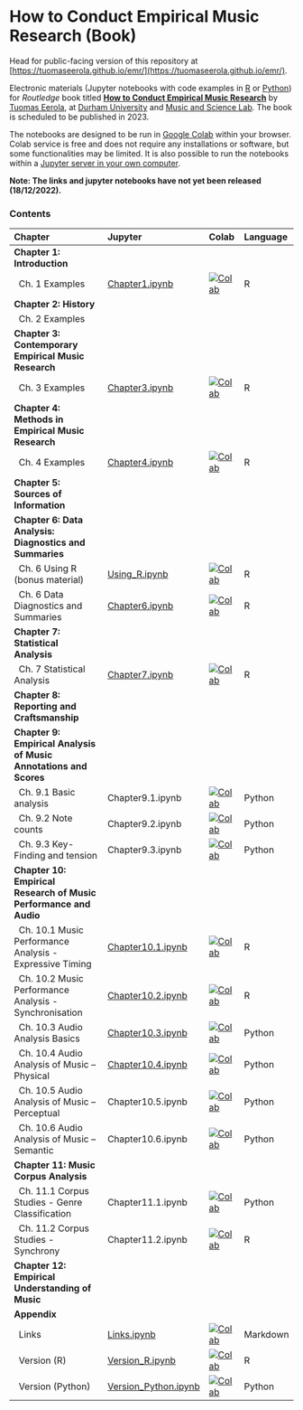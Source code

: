 # How to Conduct Empirical Music Research (Book)

Head for public-facing version of this repository at [https://tuomaseerola.github.io/emr/](https://tuomaseerola.github.io/emr/).

Electronic materials (Jupyter notebooks with code examples in [R](https://www.r-project.org/) or [Python](https://www.python.org/)) for _Routledge_ book titled **[How to Conduct Empirical Music Research](https://github.com/tuomaseerola/emr)** by [Tuomas Eerola](https://www.durham.ac.uk/staff/tuomas-eerola/), at [Durham University](https://www.durham.ac.uk) and [Music and Science Lab](https://musicscience.net). The book is scheduled to be published in 2023.

The notebooks are designed to be run in [Google Colab](https://colab.research.google.com/) within your browser. Colab service is free and does not require any installations or software, but some functionalities may be limited. It is also possible to run the notebooks within a [Jupyter server in your own computer](https://jupyter-notebook-beginner-guide.readthedocs.io/en/latest/index.html).

**Note: The links and jupyter notebooks have not yet been released (18/12/2022).**

### Contents

| Chapter                                               | Jupyter  | Colab | Language |
|:------------------------------------------------------|:---------|:------|:---------|
| **Chapter 1: Introduction**                           |          |       |          |
| &nbsp;&nbsp;Ch. 1 Examples                            |[Chapter1.ipynb](Chapter1.ipynb)        |[![Colab](https://colab.research.google.com/assets/colab-badge.svg)](https://colab.research.google.com/github/tuomaseerola/emr/blob/master/Chapter1.ipynb)| R     |
| **Chapter 2: History**                                |          |       |          |
| &nbsp;&nbsp;Ch. 2 Examples                            |          |       |          |
| **Chapter 3: Contemporary Empirical Music Research**  |          |       |          |
| &nbsp;&nbsp;Ch. 3 Examples                            |[Chapter3.ipynb](Chapter3.ipynb)|[![Colab](https://colab.research.google.com/assets/colab-badge.svg)](https://colab.research.google.com/github/tuomaseerola/emr/blob/master/Chapter3.ipynb)| R     |
| **Chapter 4: Methods in Empirical Music Research**    |          |       |          |
| &nbsp;&nbsp;Ch. 4 Examples                            |[Chapter4.ipynb](Chapter4.ipynb)|[![Colab](https://colab.research.google.com/assets/colab-badge.svg)](https://colab.research.google.com/github/tuomaseerola/emr/blob/master/Chapter4.ipynb)| R     |
| **Chapter 5: Sources of Information**                 |          |       |          |
| **Chapter 6: Data Analysis: Diagnostics and Summaries**                          |          |       |          |
| &nbsp;&nbsp;Ch. 6 Using R (bonus material)            |[Using_R.ipynb](Using_R.ipynb)|[![Colab](https://colab.research.google.com/assets/colab-badge.svg)](https://colab.research.google.com/github/tuomaseerola/emr/blob/master/Using_R.ipynb)| R     |
| &nbsp;&nbsp;Ch. 6 Data Diagnostics and Summaries      |[Chapter6.ipynb](Chapter6.ipynb)|[![Colab](https://colab.research.google.com/assets/colab-badge.svg)](https://colab.research.google.com/github/tuomaseerola/emr/blob/master/Chapter6.ipynb)| R     |
| **Chapter 7: Statistical Analysis**                   |          |       |          |
| &nbsp;&nbsp;Ch. 7 Statistical Analysis                |[Chapter7.ipynb](Chapter7.ipynb)|[![Colab](https://colab.research.google.com/assets/colab-badge.svg)](https://colab.research.google.com/github/tuomaseerola/emr/blob/master/Chapter7.ipynb)| R     |
| **Chapter 8: Reporting and Craftsmanship**            |          |       |          |
| **Chapter 9: Empirical Analysis of Music Annotations and Scores**          |          |       |          |
| &nbsp;&nbsp;Ch. 9.1 Basic analysis                    |Chapter9.1.ipynb|[![Colab](https://colab.research.google.com/assets/colab-badge.svg)](https://colab.research.google.com/github/tuomaseerola/emr/blob/master/Ch1_examples.ipynb)| Python     |
| &nbsp;&nbsp;Ch. 9.2 Note counts                       |Chapter9.2.ipynb|[![Colab](https://colab.research.google.com/assets/colab-badge.svg)](https://colab.research.google.com/github/tuomaseerola/emr/blob/master/Ch1_examples.ipynb)| Python     |
| &nbsp;&nbsp;Ch. 9.3 Key-Finding and tension                         |Chapter9.3.ipynb|[![Colab](https://colab.research.google.com/assets/colab-badge.svg)](https://colab.research.google.com/github/tuomaseerola/emr/blob/master/Ch1_examples.ipynb)| Python     |
| **Chapter 10: Empirical Research of Music Performance and Audio**          |          |       |          |
| &nbsp;&nbsp;Ch. 10.1 Music Performance Analysis - Expressive Timing |[Chapter10.1.ipynb](Chapter10.1.ipynb)|[![Colab](https://colab.research.google.com/assets/colab-badge.svg)](https://colab.research.google.com/github/tuomaseerola/emr/blob/master/Ch1_examples.ipynb)| R     |
| &nbsp;&nbsp;Ch. 10.2 Music Performance Analysis - Synchronisation   |[Chapter10.2.ipynb](Chapter10.2.ipynb)|[![Colab](https://colab.research.google.com/assets/colab-badge.svg)](https://colab.research.google.com/github/tuomaseerola/emr/blob/master/Ch1_examples.ipynb)| R     |
| &nbsp;&nbsp;Ch. 10.3 Audio Analysis Basics                          |[Chapter10.3.ipynb](Chapter10.3.ipynb)|[![Colab](https://colab.research.google.com/assets/colab-badge.svg)](https://colab.research.google.com/github/tuomaseerola/emr/blob/master/Ch1_examples.ipynb)| Python     |
| &nbsp;&nbsp;Ch. 10.4 Audio Analysis of Music – Physical             |[Chapter10.4.ipynb](Chapter10.4.ipynb)|[![Colab](https://colab.research.google.com/assets/colab-badge.svg)](https://colab.research.google.com/github/tuomaseerola/emr/blob/master/Ch1_examples.ipynb)| Python     |
| &nbsp;&nbsp;Ch. 10.5 Audio Analysis of Music – Perceptual           |Chapter10.5.ipynb|[![Colab](https://colab.research.google.com/assets/colab-badge.svg)](https://colab.research.google.com/github/tuomaseerola/emr/blob/master/Ch1_examples.ipynb)| Python     |
| &nbsp;&nbsp;Ch. 10.6 Audio Analysis of Music – Semantic             |Chapter10.6.ipynb|[![Colab](https://colab.research.google.com/assets/colab-badge.svg)](https://colab.research.google.com/github/tuomaseerola/emr/blob/master/Ch1_examples.ipynb)| Python     |
| **Chapter 11: Music Corpus Analysis**                               |          |       |          |
| &nbsp;&nbsp;Ch. 11.1 Corpus Studies - Genre Classification          |Chapter11.1.ipynb|[![Colab](https://colab.research.google.com/assets/colab-badge.svg)](https://colab.research.google.com/github/tuomaseerola/emr/blob/master/Ch1_examples.ipynb)| Python     |
| &nbsp;&nbsp;Ch. 11.2 Corpus Studies - Synchrony                     |Chapter11.2.ipynb|[![Colab](https://colab.research.google.com/assets/colab-badge.svg)](https://colab.research.google.com/github/tuomaseerola/emr/blob/master/Ch1_examples.ipynb)| R     |
| **Chapter 12: Empirical Understanding of Music**                    |          |       |          |
| **Appendix**                                                        |          |       |          |
| &nbsp;&nbsp;Links                     |[Links.ipynb](Links.ipynb)|[![Colab](https://colab.research.google.com/assets/colab-badge.svg)](https://colab.research.google.com/github/tuomaseerola/emr/blob/master/Links.ipynb)| Markdown     |
| &nbsp;&nbsp;Version (R)                |[Version_R.ipynb](Version_R.ipynb)|[![Colab](https://colab.research.google.com/assets/colab-badge.svg)](https://colab.research.google.com/github/tuomaseerola/emr/blob/master/Version_R.ipynb)|R     |
| &nbsp;&nbsp;Version (Python)           |[Version_Python.ipynb](Version_Python.ipynb)|[![Colab](https://colab.research.google.com/assets/colab-badge.svg)](https://colab.research.google.com/github/tuomaseerola/emr/blob/master/Version_Python.ipynb)| Python     |

